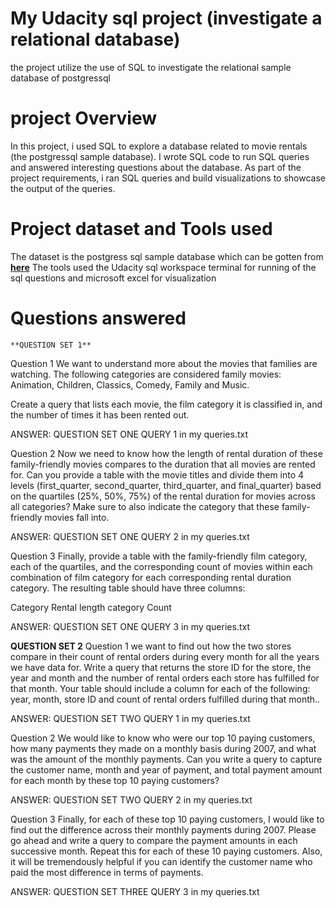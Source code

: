# My Udacity sql project (investigate a relational database)
the project  utilize the use of SQL to investigate the relational sample database of postgressql

# project Overview
In this project, i used SQL to explore a database related to movie rentals (the postgressql sample database).  I wrote SQL code to run SQL queries and answered interesting questions about the database. As part of the project requirements, i  ran SQL queries and build visualizations to showcase the output of the queries.

# Project dataset and Tools used
The dataset is the postgress sql sample database which can be gotten from [**here**](http://www.postgresqltutorial.com/postgresql-sample-database/)
The  tools used the Udacity sql workspace terminal for running of the sql questions and microsoft excel for visualization

# Questions answered
    **QUESTION SET 1**
Question 1
We want to understand more about the movies that families are watching. The following categories are considered family movies: Animation, Children, Classics, Comedy, Family and Music.

Create a query that lists each movie, the film category it is classified in, and the number of times it has been rented out.

ANSWER:  QUESTION SET ONE  QUERY 1  in my queries.txt

Question 2
Now we need to know how the length of rental duration of these family-friendly movies compares to the duration that all movies are rented for. Can you provide a table with the movie titles and divide them into 4 levels (first_quarter, second_quarter, third_quarter, and final_quarter) based on the quartiles (25%, 50%, 75%) of the rental duration for movies across all categories? Make sure to also indicate the category that these family-friendly movies fall into.

ANSWER: QUESTION SET ONE  QUERY 2 in my queries.txt

Question 3
Finally, provide a table with the family-friendly film category, each of the quartiles, and the corresponding count of movies within each combination of film category for each corresponding rental duration category. The resulting table should have three columns:

Category
Rental length category
Count

ANSWER:  QUESTION SET ONE  QUERY 3 in my queries.txt

**QUESTION SET 2**
Question 1
we want to find out how the two stores compare in their count of rental orders during every month for all the years we have data for. Write a query that returns the store ID for the store, the year and month and the number of rental orders each store has fulfilled for that month. Your table should include a column for each of the following: year, month, store ID and count of rental orders fulfilled during that month..

ANSWER:  QUESTION SET TWO  QUERY 1  in my queries.txt

Question 2
We would like to know who were our top 10 paying customers, how many payments they made on a monthly basis during 2007, and what was the amount of the monthly payments. Can you write a query to capture the customer name, month and year of payment, and total payment amount for each month by these top 10 paying customers?

ANSWER:  QUESTION SET TWO  QUERY 2  in my queries.txt

Question 3
Finally, for each of these top 10 paying customers, I would like to find out the difference across their monthly payments during 2007. Please go ahead and write a query to compare the payment amounts in each successive month. Repeat this for each of these 10 paying customers. Also, it will be tremendously helpful if you can identify the customer name who paid the most difference in terms of payments.

ANSWER:  QUESTION SET THREE  QUERY 3  in my queries.txt